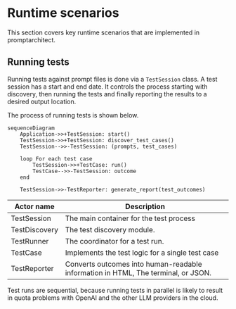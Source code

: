 # Runtime scenarios

This section covers key runtime scenarios that are implemented in promptarchitect.

## Running tests

Running tests against prompt files is done via a `TestSession` class. 
A test session has a start and end date. It controls the process starting with discovery, then running the tests and finally reporting the results to a desired output location. 

The process of running tests is shown below.

```mermaid
sequenceDiagram
    Application->>+TestSession: start()
    TestSession->>+TestSession: discover_test_cases()
    TestSession-->>-TestSession: (prompts, test_cases)
    
    loop For each test case
        TestSession->>+TestCase: run()
        TestCase-->>-TestSession: outcome
    end
    
    TestSession->>-TestReporter: generate_report(test_outcomes)
```

| Actor name    | Description                                                                       |
| ------------- | --------------------------------------------------------------------------------- |
| TestSession   | The main container for the test process                                           |
| TestDiscovery | The test discovery module.                                                        |
| TestRunner    | The coordinator for a test run.                                                   |
| TestCase      | Implements the test logic for a single test case                                  |
| TestReporter  | Converts outcomes into human-readable information in HTML, The terminal, or JSON. |

Test runs are sequential, because running tests in parallel is likely to result in quota problems with OpenAI and the other LLM providers in the cloud.